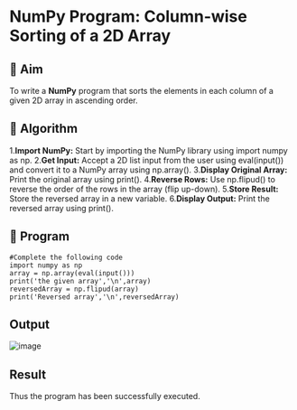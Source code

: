 # NumPy Program: Column-wise Sorting of a 2D Array

## 🎯 Aim
To write a **NumPy** program that sorts the elements in each column of a given 2D array in ascending order.

## 🧠 Algorithm
1.**Import NumPy:** Start by importing the NumPy library using import numpy as np.
2.**Get Input:** Accept a 2D list input from the user using eval(input()) and convert it to a NumPy array using np.array().
3.**Display Original Array:** Print the original array using print().
4.**Reverse Rows:** Use np.flipud() to reverse the order of the rows in the array (flip up-down).
5.**Store Result:** Store the reversed array in a new variable.
6.**Display Output:** Print the reversed array using print().
## 🧾 Program
```
#Complete the following code
import numpy as np
array = np.array(eval(input()))
print('the given array','\n',array)
reversedArray = np.flipud(array)
print('Reversed array','\n',reversedArray)
```
## Output
![image](https://github.com/user-attachments/assets/9cff9eae-8cc6-477c-85e7-b421df21a8f9)

## Result
Thus the program has been successfully executed.
